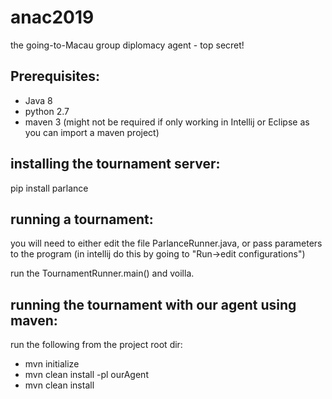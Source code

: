 # anac2019
the going-to-Macau group diplomacy agent - top secret!

## Prerequisites:
* Java 8
* python 2.7
* maven 3 (might not be required if only working in Intellij or Eclipse as you can import a maven project)

## installing the tournament server:
pip install parlance

## running a tournament:
you will need to either edit the file ParlanceRunner.java, or pass parameters to the program (in intellij do this by going to "Run->edit configurations")

run the TournamentRunner.main() and voilla.

## running the tournament with our agent using maven:
run the following from the project root dir:

* mvn initialize
* mvn clean install -pl ourAgent
* mvn clean install
